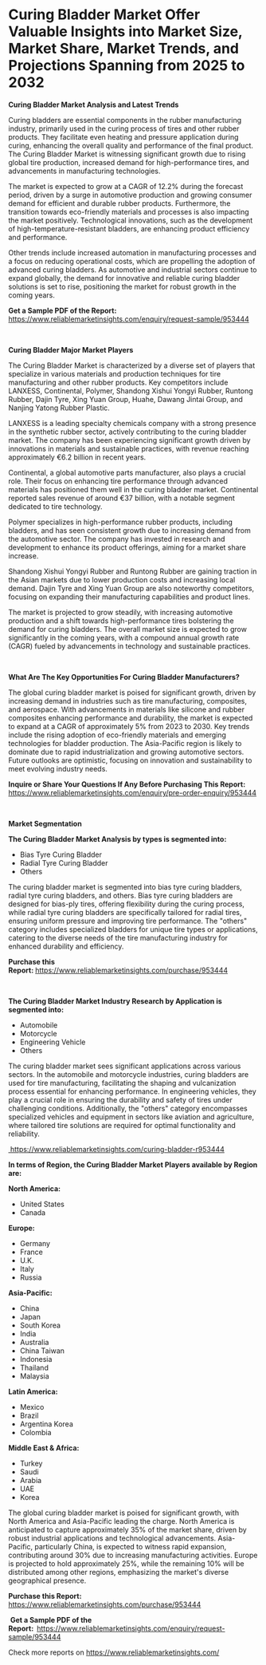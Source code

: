 <p><h1>Curing Bladder Market Offer Valuable Insights into Market Size, Market Share, Market Trends, and Projections Spanning from 2025 to 2032</h1></p><p><strong>Curing Bladder Market Analysis and Latest Trends</strong></p>
<p><p>Curing bladders are essential components in the rubber manufacturing industry, primarily used in the curing process of tires and other rubber products. They facilitate even heating and pressure application during curing, enhancing the overall quality and performance of the final product. The Curing Bladder Market is witnessing significant growth due to rising global tire production, increased demand for high-performance tires, and advancements in manufacturing technologies.</p><p>The market is expected to grow at a CAGR of 12.2% during the forecast period, driven by a surge in automotive production and growing consumer demand for efficient and durable rubber products. Furthermore, the transition towards eco-friendly materials and processes is also impacting the market positively. Technological innovations, such as the development of high-temperature-resistant bladders, are enhancing product efficiency and performance.</p><p>Other trends include increased automation in manufacturing processes and a focus on reducing operational costs, which are propelling the adoption of advanced curing bladders. As automotive and industrial sectors continue to expand globally, the demand for innovative and reliable curing bladder solutions is set to rise, positioning the market for robust growth in the coming years.</p></p>
<p><strong>Get a Sample PDF of the Report:&nbsp;</strong> <a href="https://www.reliablemarketinsights.com/enquiry/request-sample/953444?utm_campaign=2188&utm_medium=2&utm_source=Github&utm_content=ia&utm_term=07032025&utm_id=curing-bladder">https://www.reliablemarketinsights.com/enquiry/request-sample/953444</a></p>
<p>&nbsp;</p>
<p><strong>Curing Bladder Major Market Players</strong></p>
<p><p>The Curing Bladder Market is characterized by a diverse set of players that specialize in various materials and production techniques for tire manufacturing and other rubber products. Key competitors include LANXESS, Continental, Polymer, Shandong Xishui Yongyi Rubber, Runtong Rubber, Dajin Tyre, Xing Yuan Group, Huahe, Dawang Jintai Group, and Nanjing Yatong Rubber Plastic.</p><p>LANXESS is a leading specialty chemicals company with a strong presence in the synthetic rubber sector, actively contributing to the curing bladder market. The company has been experiencing significant growth driven by innovations in materials and sustainable practices, with revenue reaching approximately €6.2 billion in recent years.</p><p>Continental, a global automotive parts manufacturer, also plays a crucial role. Their focus on enhancing tire performance through advanced materials has positioned them well in the curing bladder market. Continental reported sales revenue of around €37 billion, with a notable segment dedicated to tire technology.</p><p>Polymer specializes in high-performance rubber products, including bladders, and has seen consistent growth due to increasing demand from the automotive sector. The company has invested in research and development to enhance its product offerings, aiming for a market share increase.</p><p>Shandong Xishui Yongyi Rubber and Runtong Rubber are gaining traction in the Asian markets due to lower production costs and increasing local demand. Dajin Tyre and Xing Yuan Group are also noteworthy competitors, focusing on expanding their manufacturing capabilities and product lines.</p><p>The market is projected to grow steadily, with increasing automotive production and a shift towards high-performance tires bolstering the demand for curing bladders. The overall market size is expected to grow significantly in the coming years, with a compound annual growth rate (CAGR) fueled by advancements in technology and sustainable practices.</p></p>
<p>&nbsp;</p>
<p><strong>What Are The Key Opportunities For Curing Bladder Manufacturers?</strong></p>
<p><p>The global curing bladder market is poised for significant growth, driven by increasing demand in industries such as tire manufacturing, composites, and aerospace. With advancements in materials like silicone and rubber composites enhancing performance and durability, the market is expected to expand at a CAGR of approximately 5% from 2023 to 2030. Key trends include the rising adoption of eco-friendly materials and emerging technologies for bladder production. The Asia-Pacific region is likely to dominate due to rapid industrialization and growing automotive sectors. Future outlooks are optimistic, focusing on innovation and sustainability to meet evolving industry needs.</p></p>
<p><strong>Inquire or Share Your Questions If Any Before Purchasing This Report:</strong> <a href="https://www.reliablemarketinsights.com/enquiry/pre-order-enquiry/953444?utm_campaign=2188&utm_medium=2&utm_source=Github&utm_content=ia&utm_term=07032025&utm_id=curing-bladder">https://www.reliablemarketinsights.com/enquiry/pre-order-enquiry/953444</a></p>
<p>&nbsp;</p>
<p><strong>Market Segmentation</strong></p>
<p><strong>The Curing Bladder Market Analysis by types is segmented into:</strong></p>
<p><ul><li>Bias Tyre Curing Bladder</li><li>Radial Tyre Curing Bladder</li><li>Others</li></ul></p>
<p><p>The curing bladder market is segmented into bias tyre curing bladders, radial tyre curing bladders, and others. Bias tyre curing bladders are designed for bias-ply tires, offering flexibility during the curing process, while radial tyre curing bladders are specifically tailored for radial tires, ensuring uniform pressure and improving tire performance. The "others" category includes specialized bladders for unique tire types or applications, catering to the diverse needs of the tire manufacturing industry for enhanced durability and efficiency.</p></p>
<p><strong>Purchase this Report:&nbsp;</strong><a href="https://www.reliablemarketinsights.com/purchase/953444?utm_campaign=2188&utm_medium=2&utm_source=Github&utm_content=ia&utm_term=07032025&utm_id=curing-bladder">https://www.reliablemarketinsights.com/purchase/953444</a></p>
<p>&nbsp;</p>
<p><strong>The Curing Bladder Market Industry Research by Application is segmented into:</strong></p>
<p><ul><li>Automobile</li><li>Motorcycle</li><li>Engineering Vehicle</li><li>Others</li></ul></p>
<p><p>The curing bladder market sees significant applications across various sectors. In the automobile and motorcycle industries, curing bladders are used for tire manufacturing, facilitating the shaping and vulcanization process essential for enhancing performance. In engineering vehicles, they play a crucial role in ensuring the durability and safety of tires under challenging conditions. Additionally, the "others" category encompasses specialized vehicles and equipment in sectors like aviation and agriculture, where tailored tire solutions are required for optimal functionality and reliability.</p></p>
<p><a href="https://www.reliablemarketinsights.com/curing-bladder-r953444?utm_campaign=2188&utm_medium=2&utm_source=Github&utm_content=ia&utm_term=07032025&utm_id=curing-bladder">&nbsp;https://www.reliablemarketinsights.com/curing-bladder-r953444</a></p>
<p><strong>In terms of Region, the Curing Bladder Market Players available by Region are:</strong></p>
<p>
    <p> <strong> North America: </strong>
        <ul>
            <li>United States</li>
            <li>Canada</li>
        </ul>
        </p> 
    <p> <strong> Europe: </strong>
        <ul>
            <li>Germany</li>
            <li>France</li>
            <li>U.K.</li>
            <li>Italy</li>
            <li>Russia</li>
        </ul>
        </p> 
    <p> <strong> Asia-Pacific: </strong>
        <ul>
            <li>China</li>
            <li>Japan</li>
            <li>South Korea</li>
            <li>India</li>
            <li>Australia</li>
            <li>China Taiwan</li>
            <li>Indonesia</li>
            <li>Thailand</li>
            <li>Malaysia</li>
        </ul>
        </p> 
    <p> <strong> Latin America: </strong>
        <ul>
            <li>Mexico</li>
            <li>Brazil</li>
            <li>Argentina Korea</li>
            <li>Colombia</li>
        </ul>
        </p> 
    <p> <strong> Middle East & Africa: </strong>
        <ul>
            <li>Turkey</li>
            <li>Saudi</li>
            <li>Arabia</li>
            <li>UAE</li>
            <li>Korea</li>
        </ul>
    </p>
    </p>
<p><p>The global curing bladder market is poised for significant growth, with North America and Asia-Pacific leading the charge. North America is anticipated to capture approximately 35% of the market share, driven by robust industrial applications and technological advancements. Asia-Pacific, particularly China, is expected to witness rapid expansion, contributing around 30% due to increasing manufacturing activities. Europe is projected to hold approximately 25%, while the remaining 10% will be distributed among other regions, emphasizing the market's diverse geographical presence.</p></p>
<p><strong>Purchase this Report: </strong><a href="https://www.reliablemarketinsights.com/purchase/953444?utm_campaign=2188&utm_medium=2&utm_source=Github&utm_content=ia&utm_term=07032025&utm_id=curing-bladder">https://www.reliablemarketinsights.com/purchase/953444</a></p>
<p>&nbsp;<strong>Get a Sample PDF of the Report:&nbsp;&nbsp;</strong><a href="https://www.reliablemarketinsights.com/enquiry/request-sample/953444?utm_campaign=2188&utm_medium=2&utm_source=Github&utm_content=ia&utm_term=07032025&utm_id=curing-bladder">https://www.reliablemarketinsights.com/enquiry/request-sample/953444</a></p>
<p><strong></strong></p>
<p>Check more reports on <a href="https://www.reliablemarketinsights.com/?utm_campaign=2188&utm_medium=2&utm_source=Github&utm_content=ia&utm_term=07032025&utm_id=curing-bladder">https://www.reliablemarketinsights.com/</a></p>
